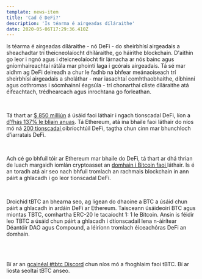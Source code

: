 ```yaml
---
template: news-item
title: 'Cad é DeFi?'
description: 'Is téarma é airgeadas díláraithe'
date: 2020-05-06T17:29:36.410Z
---
```

<!---
#  translator: Kimrudn#6329

#  url: https://telegra.ph/Cad-%C3%A9-DeFi-09-29

#  submission url: https://discordapp.com/channels/590951101600235531/701767679102550016/760826357613330434

----------

translated title: What is DeFi?
match with: What Is DeFi?
confidence (0-1): 1

-->

Is téarma é airgeadas díláraithe - nó DeFi - do sheirbhísí airgeadais a sheachadtar trí theicneolaíocht dhíláraithe, go háirithe blockchain. D'aithin go leor i ngnó agus i dteicneolaíocht fir lárnacha ar nós bainc agus gníomhaireachtaí rátála mar phointí laga i gcórais airgeadais. Tá sé mar aidhm ag DeFi deireadh a chur le fadhb na bhfear meánaoiseach trí sheirbhísí airgeadais a sholáthar - mar iasachtaí comhthaobhaithe, díbhinní agus cothromas i sócmhainní éagsúla - trí chonarthaí cliste díláraithe atá éifeachtach, trédhearcach agus inrochtana go forleathan.

<br>

Tá thart ar [$ 850 milliún](http://defipulse.com/) á úsáid faoi láthair i ngach tionscadal DeFi, líon a [d’fhás 137% le bliain anuas](https://defirate.com/market-report-2019/). Tá Ethereum, atá ina bhaile faoi láthair do níos mó ná [200 tionscadal ](https://defiprime.com/ethereum)oibríochtúil DeFi, tagtha chun cinn mar bhunchloch d’iarratais DeFi.

<br>

Ach cé go bhfuil tóir ar Ethereum mar bhaile do DeFi, tá thart ar dhá thrian de luach margaidh iomlán cryptoasset an [domhain i Bitcoin faoi ](https://coinmarketcap.com/charts/)láthair. Is é an toradh atá air seo nach bhfuil tromlach an rachmais blockchain in ann páirt a ghlacadh i go leor tionscadal DeFi.

<br>

Droichid tBTC an bhearna seo, ag ligean do dhaoine a BTC a úsáid chun páirt a ghlacadh in ardáin DeFi ar Ethereum. Taisceann úsáideoirí BTC agus miontas TBTC, comhartha ERC-20 le tacaíocht 1: 1 le Bitcoin. Ansin is féidir leo TBTC a úsáid chun páirt a ghlacadh i dtionscadail lena n-áirítear Déantóir DAO agus Compound, a léiríonn tromlach éiceachóras DeFi an domhain.

<br>

<br>

Bí ar an [gcainéal #tbtc Discord](https://chat.tbtc.network/) chun níos mó a fhoghlaim faoi tBTC. Bí ar liosta seoltaí tBTC anseo.

<br>